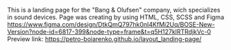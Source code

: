 This is a landing page for the "Bang & Olufsen" company, wich specializes in sound devices.
Page was creating by using HTML, CSS, SCSS and Figma
https://www.figma.com/design/DtkQmQ797hk0nI4KfMi2Uq/BOSE-New-Version?node-id=6817-399&node-type=frame&t=q5H127klRTRdjkVc-0
Preview link: https://petro-boiarenko.github.io/layout_landing-page/
